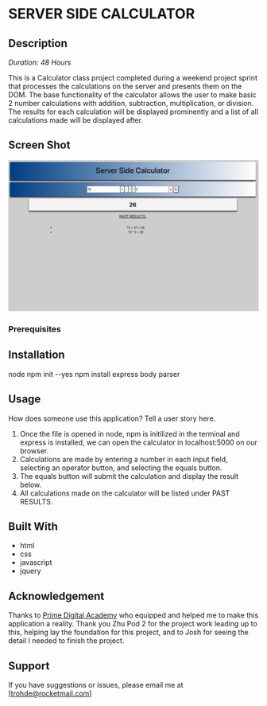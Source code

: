 
# SERVER SIDE CALCULATOR

## Description

_Duration: 48 Hours_

This is a Calculator class project completed during a weekend project sprint that processes the calculations on the server and presents them on the DOM. The base functionality of the calculator allows the user to make basic 2 number calculations with addition, subtraction, multiplication, or division. The results for each calculation will be displayed prominently and a list of all calculations made will be displayed after. 



## Screen Shot

![calculator](images/calculator.png)


### Prerequisites


## Installation

node
npm init --yes
npm install express
body parser

## Usage
How does someone use this application? Tell a user story here.

1. Once the file is opened in node, npm is initilized in the terminal and express is installed, we can open the calculator in localhost:5000 on our browser.
2. Calculations are made by entering a number in each input field, selecting an operator button, and selecting the equals button.
3. The equals button will submit the calculation and display the result below.
4. All calculations made on the calculator will be listed under PAST RESULTS.


## Built With

- html
- css
- javascript
- jquery



## Acknowledgement
Thanks to [Prime Digital Academy](www.primeacademy.io) who equipped and helped me to make this application a reality. Thank you Zhu Pod 2 for the project work leading up to this, helping lay the foundation for this project, and to Josh for seeing the detail I needed to finish the project.

## Support
If you have suggestions or issues, please email me at [trohde@rocketmail.com]
